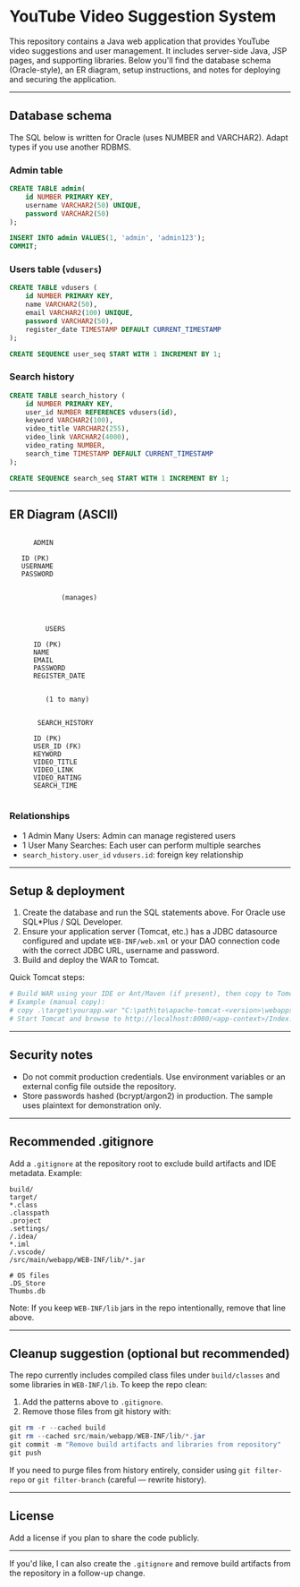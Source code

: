 ﻿# YouTube Video Suggestion System

This repository contains a Java web application that provides YouTube video suggestions and user management. It includes server-side Java, JSP pages, and supporting libraries. Below you'll find the database schema (Oracle-style), an ER diagram, setup instructions, and notes for deploying and securing the application.

---

## Database schema

The SQL below is written for Oracle (uses NUMBER and VARCHAR2). Adapt types if you use another RDBMS.

### Admin table

```sql
CREATE TABLE admin(
    id NUMBER PRIMARY KEY,
    username VARCHAR2(50) UNIQUE,
    password VARCHAR2(50)
);

INSERT INTO admin VALUES(1, 'admin', 'admin123');
COMMIT;
```

### Users table (`vdusers`)

```sql
CREATE TABLE vdusers (
    id NUMBER PRIMARY KEY,
    name VARCHAR2(50),
    email VARCHAR2(100) UNIQUE,
    password VARCHAR2(50),
    register_date TIMESTAMP DEFAULT CURRENT_TIMESTAMP
);

CREATE SEQUENCE user_seq START WITH 1 INCREMENT BY 1;
```

### Search history

```sql
CREATE TABLE search_history (
    id NUMBER PRIMARY KEY,
    user_id NUMBER REFERENCES vdusers(id),
    keyword VARCHAR2(100),
    video_title VARCHAR2(255),
    video_link VARCHAR2(4000),
    video_rating NUMBER,
    search_time TIMESTAMP DEFAULT CURRENT_TIMESTAMP
);

CREATE SEQUENCE search_seq START WITH 1 INCREMENT BY 1;
```

---

## ER Diagram (ASCII)

```
  
      ADMIN     
  
   ID (PK)      
   USERNAME     
   PASSWORD     
  

             (manages)
                  

     
         USERS     
     
      ID (PK)      
      NAME         
      EMAIL        
      PASSWORD     
      REGISTER_DATE
     
              
         (1 to many)
              
     
       SEARCH_HISTORY    
     
      ID (PK)            
      USER_ID (FK)       
      KEYWORD            
      VIDEO_TITLE        
      VIDEO_LINK         
      VIDEO_RATING       
      SEARCH_TIME        
     
```

### Relationships

- 1 Admin  Many Users: Admin can manage registered users
- 1 User  Many Searches: Each user can perform multiple searches
- `search_history.user_id`  `vdusers.id`: foreign key relationship

---

## Setup & deployment

1. Create the database and run the SQL statements above. For Oracle use SQL*Plus / SQL Developer.
2. Ensure your application server (Tomcat, etc.) has a JDBC datasource configured and update `WEB-INF/web.xml` or your DAO connection code with the correct JDBC URL, username and password.
3. Build and deploy the WAR to Tomcat.

Quick Tomcat steps:

```powershell
# Build WAR using your IDE or Ant/Maven (if present), then copy to Tomcat webapps
# Example (manual copy):
# copy .\target\yourapp.war "C:\path\to\apache-tomcat-<version>\webapps\"
# Start Tomcat and browse to http://localhost:8080/<app-context>/Index.jsp
```

---

## Security notes

- Do not commit production credentials. Use environment variables or an external config file outside the repository.
- Store passwords hashed (bcrypt/argon2) in production. The sample uses plaintext for demonstration only.

---

## Recommended .gitignore

Add a `.gitignore` at the repository root to exclude build artifacts and IDE metadata. Example:

```
build/
target/
*.class
.classpath
.project
.settings/
/.idea/
*.iml
/.vscode/
/src/main/webapp/WEB-INF/lib/*.jar

# OS files
.DS_Store
Thumbs.db
```

Note: If you keep `WEB-INF/lib` jars in the repo intentionally, remove that line above.

---

## Cleanup suggestion (optional but recommended)

The repo currently includes compiled class files under `build/classes` and some libraries in `WEB-INF/lib`. To keep the repo clean:

1. Add the patterns above to `.gitignore`.
2. Remove those files from git history with:

```powershell
git rm -r --cached build
git rm --cached src/main/webapp/WEB-INF/lib/*.jar
git commit -m "Remove build artifacts and libraries from repository"
git push
```

If you need to purge files from history entirely, consider using `git filter-repo` or `git filter-branch` (careful — rewrite history).

---

## License

Add a license if you plan to share the code publicly.

---

If you'd like, I can also create the `.gitignore` and remove build artifacts from the repository in a follow-up change.
